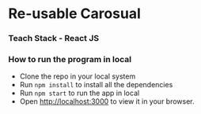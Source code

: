 # Re-usable Carosual

### Teach Stack - React JS

### How to run the program in local

- Clone the repo in your local system
- Run `npm install` to install all the dependencies
- Run `npm start` to run the app in local 
- Open [http://localhost:3000](http://localhost:3000) to view it in your browser. 

